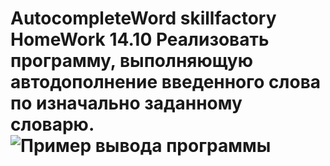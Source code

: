 # AutocompleteWord skillfactory HomeWork 14.10 Реализовать программу, выполняющую автодополнение введенного слова по изначально заданному словарю.![Пример вывода программы](https://github.com/gexadax/AutocompleteWord/assets/118321455/18843a03-cf55-4854-a8c8-bbfde0221ba7)
